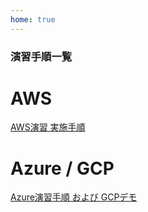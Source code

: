 ```yaml
---
home: true
---
```


### 演習手順一覧

# AWS
[AWS演習 実施手順](aws/index.md)
<!--
<br>
[AWS演習 実施手順 (オプション演習あり)](aws/index_option.md)
-->

# Azure / GCP
[Azure演習手順 および GCPデモ](https://docs.google.com/document/d/1Y9t6Tl0-i2yZCgd1_POMEI8UxcvvX2d7dFSdEo2BWGE/edit)